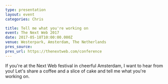 ```yaml
---
type: presentation
layout: event
categories: Chris

title: Tell me what you're working on
event: The Next Web 2017
date: 2017-05-18T10:00:00.000Z
venue: Westerpark, Amsterdam, The Netherlands
pres_source:
pres_url: https://thenextweb.com/conference
---
```


If you're at the Next Web festival in cheerful Amsterdam, I want to hear from you! Let's share a coffee and a slice of cake and tell me what you're working on.

